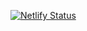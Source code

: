 [![Netlify Status](https://api.netlify.com/api/v1/badges/897defaa-69f3-47a9-9dc4-1622f0833cd9/deploy-status)](https://app.netlify.com/sites/wonderful-shannon-a74c1e/deploys)
